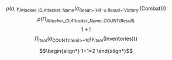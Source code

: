 


$$\rho(a,\gamma_{\text{Attacker\_{ID},Attacker\_{Name}}}(\sigma_{\text{Result='Hit'}\cup \text{Result='Victory'}}(\text{Combat})))$$
$$\rho(\Pi_{Attacker\_{ID ,}Attacker\_{Name},COUNT(Result)}$$
$$1+!$$
$$\Pi_{Item}(\sigma_{\text{COUNT(Item)>=10}}(\gamma_{Item}(\text{Inventories})))$$


$$\begin{align*}
1+1=2
\end{align*}$$
